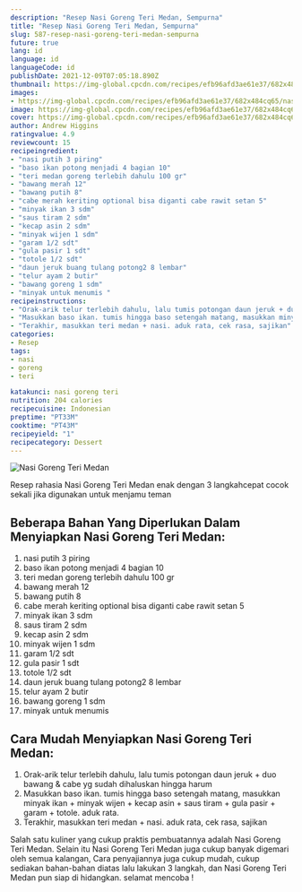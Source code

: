 ```yaml
---
description: "Resep Nasi Goreng Teri Medan, Sempurna"
title: "Resep Nasi Goreng Teri Medan, Sempurna"
slug: 587-resep-nasi-goreng-teri-medan-sempurna
future: true
lang: id
language: id
languageCode: id
publishDate: 2021-12-09T07:05:18.890Z 
thumbnail: https://img-global.cpcdn.com/recipes/efb96afd3ae61e37/682x484cq65/nasi-goreng-teri-medan-foto-resep-utama.png
images:
- https://img-global.cpcdn.com/recipes/efb96afd3ae61e37/682x484cq65/nasi-goreng-teri-medan-foto-resep-utama.png
image: https://img-global.cpcdn.com/recipes/efb96afd3ae61e37/682x484cq65/nasi-goreng-teri-medan-foto-resep-utama.png
cover: https://img-global.cpcdn.com/recipes/efb96afd3ae61e37/682x484cq65/nasi-goreng-teri-medan-foto-resep-utama.png
author: Andrew Higgins
ratingvalue: 4.9
reviewcount: 15
recipeingredient:
- "nasi putih 3 piring"
- "baso ikan potong menjadi 4 bagian 10"
- "teri medan goreng terlebih dahulu 100 gr"
- "bawang merah 12"
- "bawang putih 8"
- "cabe merah keriting optional bisa diganti cabe rawit setan 5"
- "minyak ikan 3 sdm"
- "saus tiram 2 sdm"
- "kecap asin 2 sdm"
- "minyak wijen 1 sdm"
- "garam 1/2 sdt"
- "gula pasir 1 sdt"
- "totole 1/2 sdt"
- "daun jeruk buang tulang potong2 8 lembar"
- "telur ayam 2 butir"
- "bawang goreng 1 sdm"
- "minyak untuk menumis "
recipeinstructions:
- "Orak-arik telur terlebih dahulu, lalu tumis potongan daun jeruk + duo bawang &amp; cabe yg sudah dihaluskan hingga harum"
- "Masukkan baso ikan. tumis hingga baso setengah matang, masukkan minyak ikan + minyak wijen + kecap asin + saus tiram + gula pasir + garam + totole. aduk rata."
- "Terakhir, masukkan teri medan + nasi. aduk rata, cek rasa, sajikan"
categories:
- Resep
tags:
- nasi
- goreng
- teri

katakunci: nasi goreng teri 
nutrition: 204 calories
recipecuisine: Indonesian
preptime: "PT33M"
cooktime: "PT43M"
recipeyield: "1"
recipecategory: Dessert
---
```



![Nasi Goreng Teri Medan](https://img-global.cpcdn.com/recipes/efb96afd3ae61e37/682x484cq65/nasi-goreng-teri-medan-foto-resep-utama.png)

Resep rahasia Nasi Goreng Teri Medan  enak dengan 3 langkahcepat cocok sekali jika digunakan untuk menjamu teman

<!--inarticleads1-->

## Beberapa Bahan Yang Diperlukan Dalam Menyiapkan Nasi Goreng Teri Medan:

1. nasi putih 3 piring
1. baso ikan potong menjadi 4 bagian 10
1. teri medan goreng terlebih dahulu 100 gr
1. bawang merah 12
1. bawang putih 8
1. cabe merah keriting optional bisa diganti cabe rawit setan 5
1. minyak ikan 3 sdm
1. saus tiram 2 sdm
1. kecap asin 2 sdm
1. minyak wijen 1 sdm
1. garam 1/2 sdt
1. gula pasir 1 sdt
1. totole 1/2 sdt
1. daun jeruk buang tulang potong2 8 lembar
1. telur ayam 2 butir
1. bawang goreng 1 sdm
1. minyak untuk menumis 



<!--inarticleads2-->

## Cara Mudah Menyiapkan Nasi Goreng Teri Medan:

1. Orak-arik telur terlebih dahulu, lalu tumis potongan daun jeruk + duo bawang &amp; cabe yg sudah dihaluskan hingga harum
1. Masukkan baso ikan. tumis hingga baso setengah matang, masukkan minyak ikan + minyak wijen + kecap asin + saus tiram + gula pasir + garam + totole. aduk rata.
1. Terakhir, masukkan teri medan + nasi. aduk rata, cek rasa, sajikan




Salah satu kuliner yang cukup praktis pembuatannya adalah  Nasi Goreng Teri Medan. Selain itu  Nasi Goreng Teri Medan  juga cukup banyak digemari oleh semua kalangan, Cara penyajiannya juga cukup mudah, cukup sediakan bahan-bahan diatas lalu lakukan 3 langkah, dan  Nasi Goreng Teri Medan  pun siap di hidangkan. selamat mencoba !
